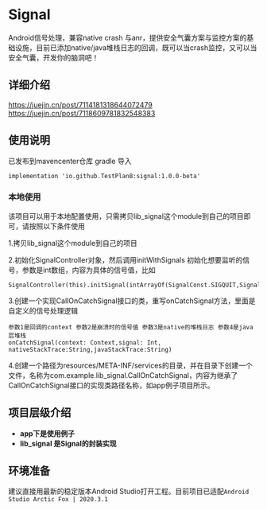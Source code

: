 # Signal
Android信号处理，兼容native crash 与anr，提供安全气囊方案与监控方案的基础设施，目前已添加native/java堆栈日志的回调，既可以当crash监控，又可以当安全气囊，开发你的脑洞吧！
## 详细介绍
https://juejin.cn/post/7114181318644072479
https://juejin.cn/post/7118609781832548383

## 使用说明
已发布到mavencenter仓库
gradle 导入
```
implementation 'io.github.TestPlanB:signal:1.0.0-beta'
```
### 本地使用
该项目可以用于本地配置使用，只需拷贝lib_signal这个module到自己的项目即可，请按照以下条件使用

1.拷贝lib_signal这个module到自己的项目

2.初始化SignalController对象，然后调用initWithSignals 初始化想要监听的信号，参数是int数组，内容为具体的信号值，比如

```
SignalController(this).initSignal(intArrayOf(SignalConst.SIGQUIT,SignalConst.SIGABRT))

```
3.创建一个实现CallOnCatchSignal接口的类，重写onCatchSignal方法，里面是自定义的信号处理逻辑
```
参数1是回调的context 参数2是崩溃时的信号值 参数3是native的堆栈日志 参数4是java层堆栈
onCatchSignal(context: Context,signal: Int, nativeStackTrace:String,javaStackTrace:String)
```

4.创建一个路径为resources/META-INF/services的目录，并在目录下创建一个文件，名称为com.example.lib_signal.CallOnCatchSignal，内容为继承了
CallOnCatchSignal接口的实现类路径名称，如app例子项目所示。




## 项目层级介绍
* **app下是使用例子**
* **lib_signal 是Signal的封装实现**

## 环境准备
建议直接用最新的稳定版本Android Studio打开工程。目前项目已适配`Android Studio Arctic Fox | 2020.3.1`
### 
